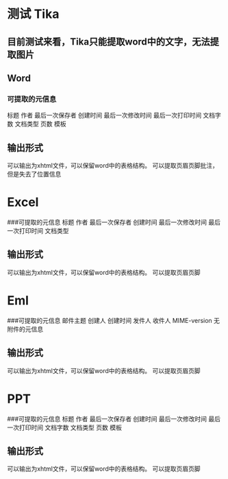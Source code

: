 # 测试 Tika

## 目前测试来看，Tika只能提取word中的文字，无法提取图片

## Word
### 可提取的元信息
标题
作者
最后一次保存者
创建时间
最后一次修改时间
最后一次打印时间
文档字数
文档类型
页数
模板

## 输出形式
可以输出为xhtml文件，可以保留word中的表格结构。
可以提取页眉页脚批注，但是失去了位置信息

# Excel
###可提取的元信息
标题
作者
最后一次保存者
创建时间
最后一次修改时间
最后一次打印时间
文档类型

## 输出形式
可以输出为xhtml文件，可以保留word中的表格结构。
可以提取页眉页脚

# Eml
###可提取的元信息
邮件主题
创建人
创建时间
发件人
收件人
MIME-version
无附件的元信息

## 输出形式

可以输出为xhtml文件，可以保留word中的表格结构。
可以提取页眉页脚


# PPT
###可提取的元信息
标题
作者
最后一次保存者
创建时间
最后一次修改时间
最后一次打印时间
文档字数
文档类型
页数
模板

## 输出形式
可以输出为xhtml文件，可以保留word中的表格结构。
可以提取页眉页脚
